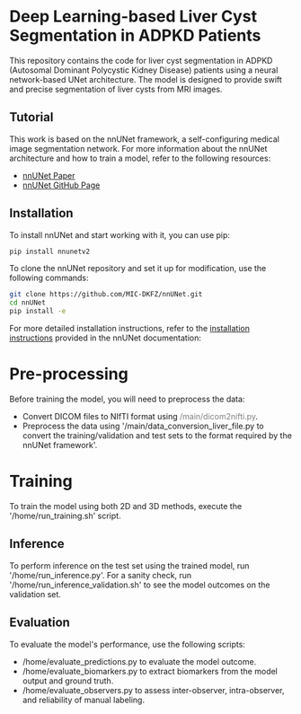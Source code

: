 # Deep Learning-based Liver Cyst Segmentation in ADPKD Patients

This repository contains the code for liver cyst segmentation in ADPKD (Autosomal Dominant Polycystic Kidney Disease) patients using a neural network-based UNet architecture. The model is designed to provide swift and precise segmentation of liver cysts from MRI images.

## Tutorial

This work is based on the nnUNet framework, a self-configuring medical image segmentation network. For more information about the nnUNet architecture and how to train a model, refer to the following resources:

- [nnUNet Paper](https://www.nature.com/articles/s41592-020-01008-z)
- [nnUNet GitHub Page](https://github.com/MIC-DKFZ/nnUNet)

## Installation

To install nnUNet and start working with it, you can use pip:
```bash
pip install nnunetv2
```

To clone the nnUNet repository and set it up for modification, use the following commands:

```bash
git clone https://github.com/MIC-DKFZ/nnUNet.git
cd nnUNet
pip install -e
```

For more detailed installation instructions, refer to the [installation instructions](https://github.com/MIC-DKFZ/nnUNet/blob/master/documentation/installation_instructions.md) provided in the nnUNet documentation:


# Pre-processing
Before training the model, you will need to preprocess the data:

- Convert DICOM files to NIfTI format using <span style="color: gray">/main/dicom2nifti.py</span>.
- Preprocess the data using '/main/data_conversion_liver_file.py to convert the training/validation and test sets to the format required by the nnUNet framework'.

# Training
To train the model using both 2D and 3D methods, execute the '/home/run_training.sh' script.

## Inference
To perform inference on the test set using the trained model, run '/home/run_inference.py'.
For a sanity check, run '/home/run_inference_validation.sh' to see the model outcomes on the validation set.

## Evaluation
To evaluate the model's performance, use the following scripts:

- /home/evaluate_predictions.py to evaluate the model outcome.
- /home/evaluate_biomarkers.py to extract biomarkers from the model output and ground truth.
- /home/evaluate_observers.py to assess inter-observer, intra-observer, and reliability of manual labeling.

